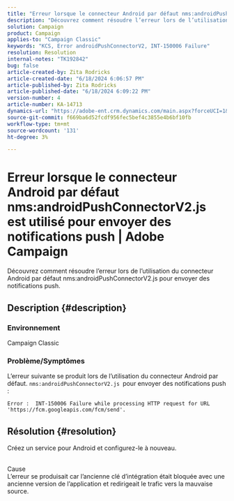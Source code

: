```yaml
---
title: "Erreur lorsque le connecteur Android par défaut nms:androidPushConnectorV2.js est utilisé pour envoyer des notifications push. | Adobe Campaign"
description: "Découvrez comment résoudre l’erreur lors de l’utilisation du connecteur Android par défaut nms:androidPushConnectorV2.js pour envoyer des notifications push."
solution: Campaign
product: Campaign
applies-to: "Campaign Classic"
keywords: "KCS, Error androidPushConnectorV2, INT-150006 Failure"
resolution: Resolution
internal-notes: "TK192842"
bug: false
article-created-by: Zita Rodricks
article-created-date: "6/18/2024 6:06:57 PM"
article-published-by: Zita Rodricks
article-published-date: "6/18/2024 6:09:22 PM"
version-number: 4
article-number: KA-14713
dynamics-url: "https://adobe-ent.crm.dynamics.com/main.aspx?forceUCI=1&pagetype=entityrecord&etn=knowledgearticle&id=c2666a87-9d2d-ef11-840a-002248084fbb"
source-git-commit: f669ba6d52fcdf956fec5bef4c3855e4b6bf10fb
workflow-type: tm+mt
source-wordcount: '131'
ht-degree: 3%

---
```


# Erreur lorsque le connecteur Android par défaut nms:androidPushConnectorV2.js est utilisé pour envoyer des notifications push | Adobe Campaign


Découvrez comment résoudre l’erreur lors de l’utilisation du connecteur Android par défaut nms:androidPushConnectorV2.js pour envoyer des notifications push.

## Description {#description}


### Environnement

Campaign Classic

### Problème/Symptômes

L’erreur suivante se produit lors de l’utilisation du connecteur Android par défaut. `nms:androidPushConnectorV2.js `pour envoyer des notifications push :


```
Error :  INT-150006 Failure while processing HTTP request for URL 'https://fcm.googleapis.com/fcm/send'.
```



## Résolution {#resolution}


Créez un service pour Android et configurez-le à nouveau.


<br>Cause<br>
L’erreur se produisait car l’ancienne clé d’intégration était bloquée avec une ancienne version de l’application et redirigeait le trafic vers la mauvaise source.
